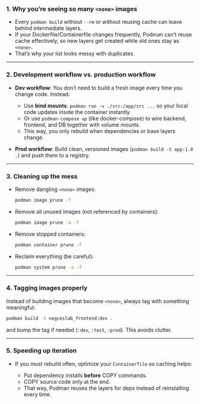### 1. Why you’re seeing so many `<none>` images

* Every `podman build` without `--rm` or without reusing cache can leave behind intermediate layers.
* If your Dockerfile/Containerfile changes frequently, Podman can’t reuse cache effectively, so new layers get created while old ones stay as `<none>`.
* That’s why your list looks messy with duplicates.

---

### 2. Development workflow vs. production workflow

* **Dev workflow**: You don’t need to build a fresh image every time you change code. Instead:

  * Use **bind mounts**: `podman run -v ./src:/app/src ...` so your local code updates inside the container instantly.
  * Or use `podman-compose up` (like docker-compose) to wire backend, frontend, and DB together with volume mounts.
  * This way, you only rebuild when dependencies or base layers change.

* **Prod workflow**: Build clean, versioned images (`podman build -t app:1.0 .`) and push them to a registry.

---

### 3. Cleaning up the mess

* Remove dangling `<none>` images:

  ```bash
  podman image prune -f
  ```
* Remove all unused images (not referenced by containers):

  ```bash
  podman image prune -a -f
  ```
* Remove stopped containers:

  ```bash
  podman container prune -f
  ```
* Reclaim everything (be careful):

  ```bash
  podman system prune -a -f
  ```

---

### 4. Tagging images properly

Instead of building images that become `<none>`, always tag with something meaningful:

```bash
podman build -t negceslab_frontend:dev .
```

and bump the tag if needed (`:dev`, `:test`, `:prod`). This avoids clutter.

---

### 5. Speeding up iteration

* If you *must* rebuild often, optimize your `Containerfile` so caching helps:

  * Put dependency installs **before** COPY commands.
  * COPY source code only at the end.
  * That way, Podman reuses the layers for deps instead of reinstalling every time.
